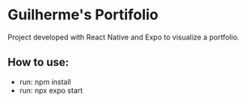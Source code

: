 
# Guilherme's Portifolio
 
 Project developed with React Native and Expo to visualize a portfolio.


## How to use:
* run: npm install
* run: npx expo start

